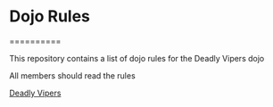 # Dojo Rules
==========

This repository contains a list of dojo rules for the Deadly Vipers dojo

All members should read the rules

[Deadly Vipers](https://github.com/deadlyvipers)